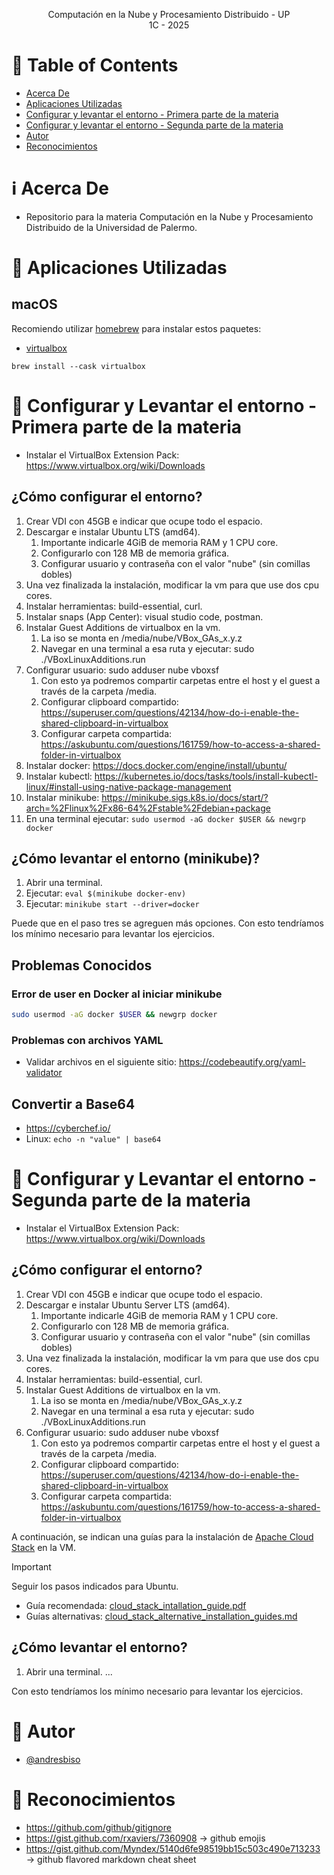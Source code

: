 <p align="center">
    Computación en la Nube y Procesamiento Distribuido - UP
    <br>
    1C - 2025
    <br>
</p>

# :pencil: Table of Contents

- [Acerca De](#about)
- [Aplicaciones Utilizadas](#applications)
- [Configurar y levantar el entorno - Primera parte de la materia](#configure_run_environment_1)
- [Configurar y levantar el entorno - Segunda parte de la materia](#configure_run_environment_2)
- [Autor](#author)
- [Reconocimientos](#acknowledgement)

# :information_source: Acerca De <a name = "about"></a>

- Repositorio para la materia Computación en la Nube y Procesamiento Distribuido de la Universidad de Palermo.

# :hammer: Aplicaciones Utilizadas <a name = "applications"></a>

## macOS

Recomiendo utilizar [homebrew](https://brew.sh/) para instalar estos paquetes:

- [virtualbox](https://formulae.brew.sh/cask/virtualbox#default)

```
brew install --cask virtualbox
```

# :hammer: Configurar y Levantar el entorno - Primera parte de la materia <a name = "configure_run_environment_1"></a>

- Instalar el VirtualBox Extension Pack: https://www.virtualbox.org/wiki/Downloads

## ¿Cómo configurar el entorno?

1. Crear VDI con 45GB e indicar que ocupe todo el espacio.
2. Descargar e instalar Ubuntu LTS (amd64).
   1. Importante indicarle 4GiB de memoria RAM y 1 CPU core.
   2. Configurarlo con 128 MB de memoria gráfica.
   3. Configurar usuario y contraseña con el valor "nube" (sin comillas dobles)
3. Una vez finalizada la instalación, modificar la vm para que use dos cpu cores.
4. Instalar herramientas: build-essential, curl.
5. Instalar snaps (App Center): visual studio code, postman.
6. Instalar Guest Additions de virtualbox en la vm.
   1. La iso se monta en /media/nube/VBox_GAs_x.y.z
   2. Navegar en una terminal a esa ruta y ejecutar: sudo ./VBoxLinuxAdditions.run
7. Configurar usuario: sudo adduser nube vboxsf
   1. Con esto ya podremos compartir carpetas entre el host y el guest a través de la carpeta /media.
   2. Configurar clipboard compartido: https://superuser.com/questions/42134/how-do-i-enable-the-shared-clipboard-in-virtualbox
   3. Configurar carpeta compartida: https://askubuntu.com/questions/161759/how-to-access-a-shared-folder-in-virtualbox
8. Instalar docker: https://docs.docker.com/engine/install/ubuntu/
9. Instalar kubectl: https://kubernetes.io/docs/tasks/tools/install-kubectl-linux/#install-using-native-package-management
10. Instalar minikube: https://minikube.sigs.k8s.io/docs/start/?arch=%2Flinux%2Fx86-64%2Fstable%2Fdebian+package
11. En una terminal ejecutar: `sudo usermod -aG docker $USER && newgrp docker`

## ¿Cómo levantar el entorno (minikube)?

1. Abrir una terminal.
2. Ejecutar: `eval $(minikube docker-env)`
3. Ejecutar: `minikube start --driver=docker`

Puede que en el paso tres se agreguen más opciones. Con esto tendríamos los mínimo necesario para levantar los ejercicios.

## Problemas Conocidos

### Error de user en Docker al iniciar minikube

```bash
sudo usermod -aG docker $USER && newgrp docker
```

### Problemas con archivos YAML

- Validar archivos en el siguiente sitio: https://codebeautify.org/yaml-validator

## Convertir a Base64

- https://cyberchef.io/
- Linux: `echo -n "value" | base64`

# :hammer: Configurar y Levantar el entorno - Segunda parte de la materia <a name = "configure_run_environment_2"></a>

- Instalar el VirtualBox Extension Pack: https://www.virtualbox.org/wiki/Downloads

## ¿Cómo configurar el entorno?

1. Crear VDI con 45GB e indicar que ocupe todo el espacio.
2. Descargar e instalar Ubuntu Server LTS (amd64).
   1. Importante indicarle 4GiB de memoria RAM y 1 CPU core.
   2. Configurarlo con 128 MB de memoria gráfica.
   3. Configurar usuario y contraseña con el valor "nube" (sin comillas dobles)
3. Una vez finalizada la instalación, modificar la vm para que use dos cpu cores.
4. Instalar herramientas: build-essential, curl.
5. Instalar Guest Additions de virtualbox en la vm.
   1. La iso se monta en /media/nube/VBox_GAs_x.y.z
   2. Navegar en una terminal a esa ruta y ejecutar: sudo ./VBoxLinuxAdditions.run
6. Configurar usuario: sudo adduser nube vboxsf
   1. Con esto ya podremos compartir carpetas entre el host y el guest a través de la carpeta /media.
   2. Configurar clipboard compartido: https://superuser.com/questions/42134/how-do-i-enable-the-shared-clipboard-in-virtualbox
   3. Configurar carpeta compartida: https://askubuntu.com/questions/161759/how-to-access-a-shared-folder-in-virtualbox

A continuación, se indican una guías para la instalación de [Apache Cloud Stack](https://cloudstack.apache.org/) en la VM.

> [!IMPORTANT]
> Seguir los pasos indicados para Ubuntu.

- Guía recomendada: [cloud_stack_intallation_guide.pdf](https://github.com/andresbiso/2025_CELN/blob/main/0_resources/cloud_stack_intallation_guide.pdf)
- Guías alternativas: [cloud_stack_alternative_installation_guides.md](https://github.com/andresbiso/2025_CELN/blob/main/0_resources/cloud_stack_alternative_installation_guides.md)

## ¿Cómo levantar el entorno?

1. Abrir una terminal.
   ...

Con esto tendríamos los mínimo necesario para levantar los ejercicios.

# :speech_balloon: Autor <a name = "author"></a>

- [@andresbiso](https://github.com/andresbiso)

# :tada: Reconocimientos <a name = "acknowledgement"></a>

- https://github.com/github/gitignore
- https://gist.github.com/rxaviers/7360908 -> github emojis
- https://gist.github.com/Myndex/5140d6fe98519bb15c503c490e713233 -> github flavored markdown cheat sheet

